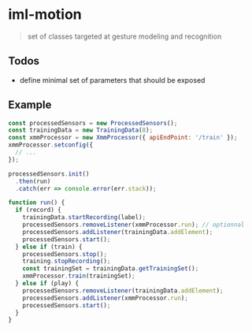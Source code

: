 # iml-motion

> set of classes targeted at gesture modeling and recognition

## Todos

- define minimal set of parameters that should be exposed

## Example

```js
const processedSensors = new ProcessedSensors();
const trainingData = new TrainingData(8);
const xmmProcessor = new XmmProcessor({ apiEndPoint: '/train' });
xmmProcessor.setconfig({
  // ...
});

processedSensors.init()
  .then(run)
  .catch(err => console.error(err.stack));

function run() {
  if (record) {
    trainingData.startRecording(label);
    processedSensors.removeListener(xmmProcessor.run); // optionnal
    processedSensors.addListener(trainingData.addElement);
    processedSensors.start();
  } else if (train) {
    processedSensors.stop();
    training.stopRecording();
    const trainingSet = trainingData.getTrainingSet();
    xmmProcessor.train(trainingSet);
  } else if (play) {
    processedSensors.removeListener(trainingData.addElement);
    processedSensors.addListener(xmmProcessor.run);
    processedSensors.start();
  }
}
```
